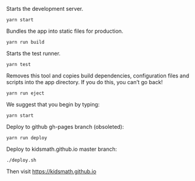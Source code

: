 Starts the development server.

    yarn start

Bundles the app into static files for production.

    yarn run build

Starts the test runner.

    yarn test

Removes this tool and copies build dependencies, configuration files
and scripts into the app directory. If you do this, you can’t go back!

    yarn run eject

We suggest that you begin by typing:

    yarn start

Deploy to github gh-pages branch (obsoleted):

    yarn run deploy


Deploy to kidsmath.github.io master branch:

    ./deploy.sh

Then visit https://kidsmath.github.io


